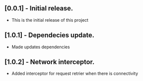 ## [0.0.1] - Initial release.

* This is the initial release of this project

## [1.0.1] - Dependecies update.

* Made updates dependencies

## [1.0.2] - Network interceptor.

* Added interceptor for request retrier when there is connectivity
